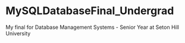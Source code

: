 # MySQLDatabaseFinal_Undergrad
My final for Database Management Systems - Senior Year at Seton Hill University
